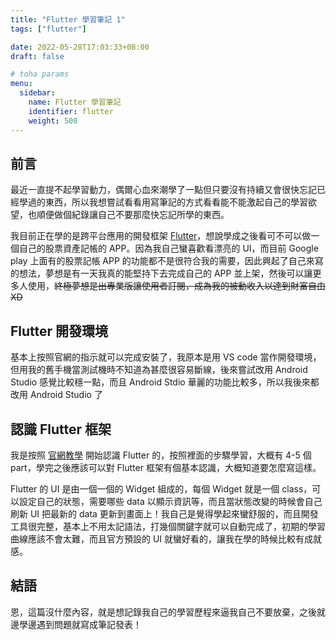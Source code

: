 ```yaml
---
title: "Flutter 學習筆記 1"
tags: ["flutter"]

date: 2022-05-28T17:03:33+08:00
draft: false

# toha params
menu:
  sidebar:
    name: Flutter 學習筆記
    identifier: flutter
    weight: 500
---
```


## 前言
最近一直提不起學習動力，偶爾心血來潮學了一點但只要沒有持續又會很快忘記已經學過的東西，所以我想嘗試看看用寫筆記的方式看看能不能激起自己的學習欲望，也順便做個紀錄讓自己不要那麼快忘記所學的東西。

我目前正在學的是跨平台應用的開發框架 [Flutter](https://flutter.dev/)，想說學成之後看可不可以做一個自己的股票資產記帳的 APP。因為我自己蠻喜歡看漂亮的 UI，而目前 Google play 上面有的股票記帳 APP 的功能都不是很符合我的需要，因此興起了自己來寫的想法，夢想是有一天我真的能堅持下去完成自己的 APP 並上架，然後可以讓更多人使用，~~終極夢想是出專業版讓使用者訂閱，成為我的被動收入以達到財富自由 XD~~

## Flutter 開發環境

基本上按照官網的指示就可以完成安裝了，我原本是用 VS code 當作開發環境，但用我的舊手機當測試機時不知道為甚麼很容易斷線，後來嘗試改用 Android Studio 感覺比較穩一點，而且 Android Stdio 華麗的功能比較多，所以我後來都改用 Android Studio 了

## 認識 Flutter 框架

我是按照 [官網教學](https://docs.flutter.dev/get-started/codelab) 開始認識 Flutter 的，按照裡面的步驟學習，大概有 4-5 個 part，學完之後應該可以對 Flutter 框架有個基本認識，大概知道要怎麼寫這樣。

Flutter 的 UI 是由一個一個的 Widget 組成的，每個 Widget 就是一個 class，可以設定自己的狀態，需要哪些 data 以顯示資訊等，而且當狀態改變的時候會自己刷新 UI 把最新的 data 更新到畫面上！我自己是覺得學起來蠻舒服的，而且開發工具很完整，基本上不用太記語法，打幾個關鍵字就可以自動完成了，初期的學習曲線應該不會太難，而且官方預設的 UI 就蠻好看的，讓我在學的時候比較有成就感。

## 結語

恩，這篇沒什麼內容，就是想記錄我自己的學習歷程來逼我自己不要放棄，之後就邊學邊遇到問題就寫成筆記發表！
